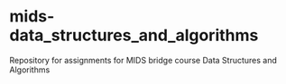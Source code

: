 # mids-data_structures_and_algorithms
Repository for assignments for MIDS bridge course Data Structures and Algorithms

